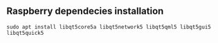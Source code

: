 ## Raspberry dependecies installation

`sudo apt install libqt5core5a libqt5network5 libqt5qml5 libqt5gui5 libqt5quick5`

